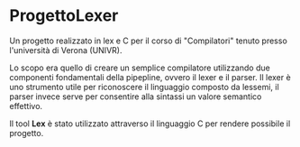 # ProgettoLexer
Un progetto realizzato in lex e C per il corso di "Compilatori" tenuto presso l'università di Verona (UNIVR).

Lo scopo era quello di creare un semplice compilatore utilizzando due componenti fondamentali della pipepline, ovvero il lexer e il parser.
Il lexer è uno strumento utile per riconoscere il linguaggio composto da lessemi, il parser invece serve per consentire alla sintassi un valore semantico effettivo.

Il tool **Lex** è stato utilizzato attraverso il linguaggio C per rendere possibile il progetto.
